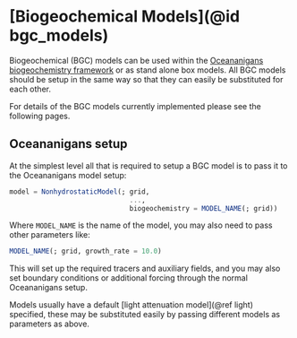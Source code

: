 # [Biogeochemical Models](@id bgc_models)

Biogeochemical (BGC) models can be used within the [Oceananigans biogeochemistry framework](https://github.com/CliMA/Oceananigans.jl/pull/2802) or as stand alone box models. All BGC models should be setup in the same way so that they can easily be substituted for each other.

For details of the BGC models currently implemented please see the following pages.

## Oceananigans setup
At the simplest level all that is required to setup a BGC model is to pass it to the Oceananigans model setup:
```julia
model = NonhydrostaticModel(; grid,
                              ...,
                              biogeochemistry = MODEL_NAME(; grid))
```
Where `MODEL_NAME` is the name of the model, you may also need to pass other parameters like:
```julia
MODEL_NAME(; grid, growth_rate = 10.0)
```

This will set up the required tracers and auxiliary fields, and you may also set boundary conditions or additional forcing through the normal Oceananigans setup. 

Models usually have a default [light attenuation model](@ref light) specified, these may be substituted easily by passing different models as parameters as above.
